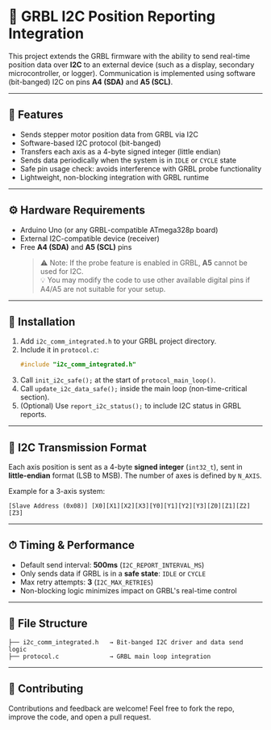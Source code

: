 # 📡 GRBL I2C Position Reporting Integration

This project extends the GRBL firmware with the ability to send real-time position data over **I2C** to an external device (such as a display, secondary microcontroller, or logger). Communication is implemented using software (bit-banged) I2C on pins **A4 (SDA)** and **A5 (SCL)**.

---

## 🚀 Features

- Sends stepper motor position data from GRBL via I2C  
- Software-based I2C protocol (bit-banged)
- Transfers each axis as a 4-byte signed integer (little endian)
- Sends data periodically when the system is in `IDLE` or `CYCLE` state
- Safe pin usage check: avoids interference with GRBL probe functionality
- Lightweight, non-blocking integration with GRBL runtime

---

## ⚙️ Hardware Requirements

- Arduino Uno (or any GRBL-compatible ATmega328p board)
- External I2C-compatible device (receiver)
- Free **A4 (SDA)** and **A5 (SCL)** pins  
  > ⚠️ Note: If the probe feature is enabled in GRBL, **A5** cannot be used for I2C.  
  > 💡 You may modify the code to use other available digital pins if A4/A5 are not suitable for your setup.

---

## 🔧 Installation

1. Add `i2c_comm_integrated.h` to your GRBL project directory.
2. Include it in `protocol.c`:
   ```c
   #include "i2c_comm_integrated.h"
   ```
3. Call `init_i2c_safe();` at the start of `protocol_main_loop()`.
4. Call `update_i2c_data_safe();` inside the main loop (non-time-critical section).
5. (Optional) Use `report_i2c_status();` to include I2C status in GRBL reports.

---

## 🧪 I2C Transmission Format

Each axis position is sent as a 4-byte **signed integer** (`int32_t`), sent in **little-endian** format (LSB to MSB). The number of axes is defined by `N_AXIS`.

Example for a 3-axis system:
```
[Slave Address (0x08)] [X0][X1][X2][X3][Y0][Y1][Y2][Y3][Z0][Z1][Z2][Z3]
```

---

## ⏱ Timing & Performance

- Default send interval: **500ms** (`I2C_REPORT_INTERVAL_MS`)
- Only sends data if GRBL is in a **safe state**: `IDLE` or `CYCLE`
- Max retry attempts: **3** (`I2C_MAX_RETRIES`)
- Non-blocking logic minimizes impact on GRBL's real-time control

---

## 📁 File Structure

```
├── i2c_comm_integrated.h   → Bit-banged I2C driver and data send logic
├── protocol.c              → GRBL main loop integration
```
---

## 🤝 Contributing

Contributions and feedback are welcome! Feel free to fork the repo, improve the code, and open a pull request.
